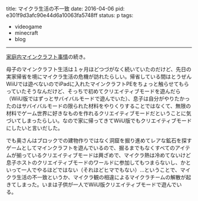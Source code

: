 title: マイクラ生活の不一致
date: 2016-04-06
pid: e301f9d3afc90e44d6a10063fa5748ff
status: p
tags:
- videogame
- minecraft
- blog
---

[家庭内マインクラフト事情][1]の続き。

母子のマインクラフト生活は１ヶ月ほどつづがなく続いていたのだけど、先日の実家帰省を境にマイクラ生活の危機が訪れたらしい。帰省している間はとうぜんWiiUでは遊べないのでiPadに入れたマインクラフトPEをちょっと触らせてもらっていたそうなんだけど、そっちで初めてクリエイティブモードを遊んだら（WiiU版ではずっとサバイバルモードで遊んでいた）、息子は自分がやりたかったのはサバイバルモードの限られた材料をやりくりすることではなくて、無限の材料でゲーム世界に好きなものを作れるクリエイティブモードだということに気づいてしまったらしい。なので家に帰ってきてWiiU版でもクリエイティブモードにしたいと言いだした。

でも奥さんはブロックでの建物作りではなく洞窟を掘り進めてレアな鉱石を探すゲームとしてマインクラフトを遊んでいるので、掘るまでもなくすべてのアイテムが揃っているクリエイティブモードは興ざめで、マイクラ熱は冷めてないけど息子ホストのクリエイティブモードのワールドに参加してもつまらないし、かといって一人でやるほどではない（それほどヒマでもない）…ということで、マイクラ生活の不一致というか、マイクラ観の相違によるマイクラチームの解散が起きてしまった。いまは子供が一人でWiiU版クリエイティブモードで遊んでいる。

[1]:	http://text-perforation.doppac.cc/2016/02/22/201602/minecraft/